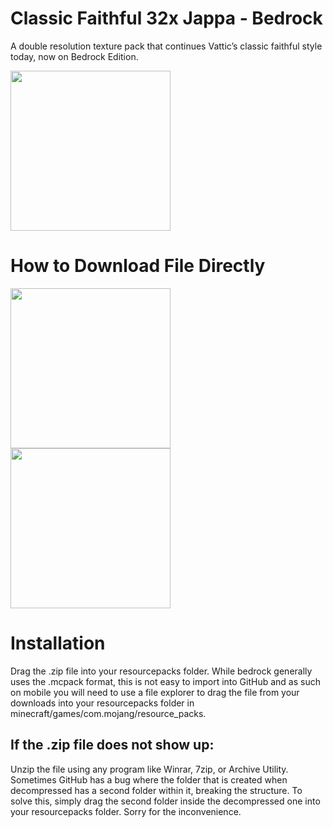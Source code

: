 # Classic Faithful 32x Jappa - Bedrock
A double resolution texture pack that continues Vattic’s classic faithful style today, now on Bedrock Edition.

<img src="https://cdn.discordapp.com/attachments/814212967297318973/925833977477087332/CF_Banner_Blurred.png" align="center" height="256px">

# How to Download File Directly

<img src="https://cdn.discordapp.com/attachments/852994775552884746/923069799116996678/unknown.png" align="center" height="256px">
<img src="https://cdn.discordapp.com/attachments/852994775552884746/923069799381225492/unknown.png" align="center" height="256px">

# Installation

Drag the .zip file into your resourcepacks folder. While bedrock generally uses the .mcpack format, this is not easy to import into GitHub and as such on mobile you will need to use a file explorer to drag the file from your downloads into your resourcepacks folder in minecraft/games/com.mojang/resource_packs.

## If the .zip file does not show up:

Unzip the file using any program like Winrar, 7zip, or Archive Utility. Sometimes GitHub has a bug where the folder that is created when decompressed has a second folder within it, breaking the structure. To solve this, simply drag the second folder inside the decompressed one into your resourcepacks folder. Sorry for the inconvenience.
